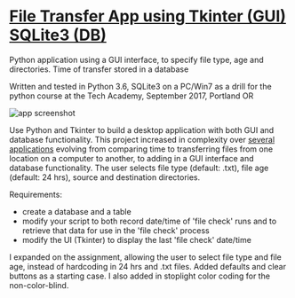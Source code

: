 # [File Transfer App using Tkinter (GUI) SQLite3 (DB)](../../../Tech-Acad-Projects/blob/master/python/files24_main.pyw)
Python application using a GUI interface, to specify file type, age and directories. Time of transfer stored in a database

Written and tested in Python 3.6, SQLite3 on a PC/Win7 as a drill for the python course at the Tech Academy, September 2017, Portland OR

![app screenshot](./DailyFileTransferApp.PNG)

Use Python and Tkinter to build a desktop application with both GUI and 
database functionality. This project increased in complexity over [several 
applications](https://github.com/laurieroy/Tech-Acad-Projects/tree/master/python) evolving from comparing time to transferring files from one location on a computer to another, to adding in a GUI interface and database functionality. The user selects file type (default: .txt), file age (default: 24 hrs), source and destination directories. 

Requirements:

* create a database and a table
* modify your script to both record date/time of 'file check' runs and to retrieve that data for use in the 'file check' process 
* modify the UI (Tkinter) to display the last 'file check' date/time 

I expanded on the assignment, allowing the user to select file type and file age, instead of hardcoding in 24 hrs and .txt files. Added defaults and clear buttons as a starting case. I also added in stoplight color coding for the non-color-blind. 

